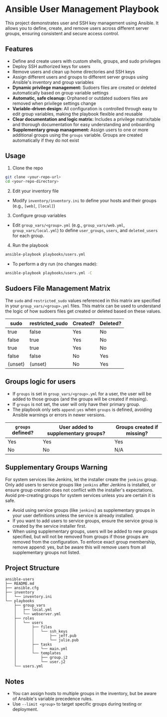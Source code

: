 # Ansible User Management Playbook

This project demonstrates user and SSH key management using Ansible. It allows you to define, create, and remove users across different server groups, ensuring consistent and secure access control.

## Features

- Define and create users with custom shells, groups, and sudo privileges
- Deploy SSH authorized keys for users
- Remove users and clean up home directories and SSH keys
- Assign different users and groups to different server groups using Ansible's inventory and group variables
- **Dynamic privilege management:** Sudoers files are created or deleted automatically based on group variable settings
- **Automatic, safe cleanup:** Orphaned or outdated sudoers files are removed when privilege settings change
- **Variable-driven design:** All configuration is controlled through easy to edit group variables, making the playbook flexible and reusable
- **Clear documentation and logic matrix:** Includes a privilege matrix/table and thorough documentation for easy understanding and onboarding
- **Supplementary group management:** Assign users to one or more additional groups using the `groups` variable. Groups are created automatically if they do not exist

## Usage

1. Clone the repo

```bash
git clone <your-repo-url>
cd <your-repo-directory>
```

2. Edit your inventory file

  - Modify `inventory/inventory.ini` to define your hosts and their groups (e.g., `[web]`, `[local]`)

3. Configure group variables

  - Edit `group_vars/<group>.yml` (e.g., `group_vars/web.yml`, `group_vars/local.yml`) to define `user_groups`, `users`, and `deleted_users` for each group.

4. Run the playbook

```bash
ansible-playbook playbooks/users.yml
```

- To perform a dry run (no changes made):

```bash
ansible-playbook playbooks/users.yml -C
```

## Sudoers File Management Matrix

The `sudo` and `restricted_sudo` values referenced in this matrix are specified in your `group_vars/<group>.yml` files. This matrix can be used to understand the logic of how sudoers files get created or deleted based on these values.

| sudo  | restricted_sudo | Created? | Deleted? |
|-------|-----------------|----------|----------|
| true  | false           | Yes      | No       |
| false | true            | Yes      | No       |
| true  | true            | Yes      | No       |
| false | false           | No       | Yes      |
| (unset)| (unset)        | No       | Yes      |

## Groups logic for users

- If `groups` is set in `group_vars/<group>.yml` for a user, the user will be added to those groups (and the groups will be created if missing).
- If `groups` is not set, the user will only have their primary group.
- The playbook only sets `append:yes` when `groups` is defined, avoiding Ansible warnings or errors in newer versions.

| `groups` defined? | User added to supplementary groups? | Groups created if missing? |
|-------------------|-------------------------------------|---------------------------|
| Yes               | Yes                                 | Yes                       |
| No                | No                                  | N/A                       |

## Supplementary Groups Warning

For system services like Jenkins, let the installer create the `jenkins` group. Only add users to service groups like `jenkins` after Jenkins is installed, or ensure group creation does not conflict with the installer's expectations. Avoid pre-creating groups for system services unless you are certain it is safe.

- Avoid using service groups (like `jenkins`) as supplementary groups in your user definitions unless the service is already installed.
- If you want to add users to service groups, ensure the service group is created by the service installer first.
- When using supplementary groups, users will be added to new groups specified, but will not be removed from groups if those groups are removed from the configuration. To enforce exact group membership, remove append: yes, but be aware this will remove users from all supplementary groups not listed.

## Project Structure

```plaintext
ansible-users
├── README.md
├── ansible.cfg
├── inventory
│   └── inventory.ini
└── playbooks
    ├── group_vars
    │   ├── local.yml
    │   └── webserver.yml
    ├── roles
    │   └── users
    │       ├── files
    │       │   └── ssh_keys
    │       │       ├── jeff.pub
    │       │       └── julie.pub
    │       ├── tasks
    │       │   └── main.yml
    │       └── templates
    │           ├── group.j2
    │           └── user.j2
    └── users.yml
```

## Notes

- You can assign hosts to multiple groups in the inventory, but be aware of Ansible's variable precedence rules.
- Use `--limit <group>` to target specific groups during testing or deployment.
